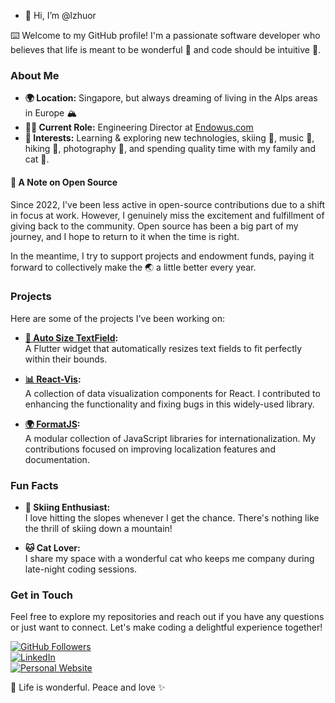 - 👋 Hi, I’m @lzhuor  

⌨️ Welcome to my GitHub profile! I'm a passionate software developer who believes that life is meant to be wonderful 🌟 and code should be intuitive 🧩.

### About Me  

- **🌍 Location:** Singapore, but always dreaming of living in the Alps areas in Europe 🏔️  
- **👨‍💼 Current Role:** Engineering Director at [Endowus.com](https://endowus.com)  
- **🎯 Interests:** Learning & exploring new technologies, skiing 🎿, music 🎵, hiking 🚶, photography 📸, and spending quality time with my family and cat 🐾.  

#### 🌟 A Note on Open Source  
Since 2022, I've been less active in open-source contributions due to a shift in focus at work. However, I genuinely miss the excitement and fulfillment of giving back to the community. Open source has been a big part of my journey, and I hope to return to it when the time is right.  

In the meantime, I try to support projects and endowment funds, paying it forward to collectively make the 🌏 a little better every year.  

### Projects  

Here are some of the projects I've been working on:  

- **[📝 Auto Size TextField](https://github.com/lzhuor/auto_size_text_field):**  
  A Flutter widget that automatically resizes text fields to fit perfectly within their bounds.  

- **[📊 React-Vis](https://github.com/uber/react-vis):**  
  A collection of data visualization components for React. I contributed to enhancing the functionality and fixing bugs in this widely-used library.  

- **[🌍 FormatJS](https://github.com/formatjs/formatjs):**  
  A modular collection of JavaScript libraries for internationalization. My contributions focused on improving localization features and documentation.  

### Fun Facts  

- **🎿 Skiing Enthusiast:**  
  I love hitting the slopes whenever I get the chance. There's nothing like the thrill of skiing down a mountain!  

- **🐱 Cat Lover:**  
  I share my space with a wonderful cat who keeps me company during late-night coding sessions.  

### Get in Touch  

Feel free to explore my repositories and reach out if you have any questions or just want to connect. Let's make coding a delightful experience together!  

[![GitHub Followers](https://img.shields.io/github/followers/lzhuor?label=Follow&style=social)](https://github.com/lzhuor)  
[![LinkedIn](https://img.shields.io/badge/LinkedIn-Connect-blue)](https://www.linkedin.com/in/zhuoran-li/)  
[![Personal Website](https://img.shields.io/badge/Website-Visit-brightgreen)](https://zhuoran.li)  

🚀 Life is wonderful. Peace and love ✨
